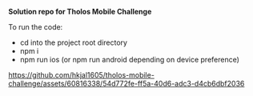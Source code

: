 **Solution repo for Tholos Mobile Challenge**

To run the code:

- cd into the project root directory
- npm i
- npm run ios (or npm run android depending on device preference)


https://github.com/hkjal1605/tholos-mobile-challenge/assets/60816338/54d772fe-ff5a-40d6-adc3-d4cb6dbf2036

